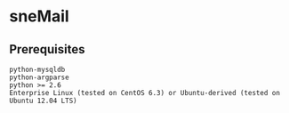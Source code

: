 # sneMail
## Prerequisites
	python-mysqldb
	python-argparse
	python >= 2.6
	Enterprise Linux (tested on CentOS 6.3) or Ubuntu-derived (tested on Ubuntu 12.04 LTS)
